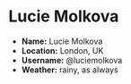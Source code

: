 # Lucie Molkova

* **Name:** Lucie Molkova
* **Location:** London, UK
* **Username:** @luciemolkova
* **Weather:** rainy, as always
